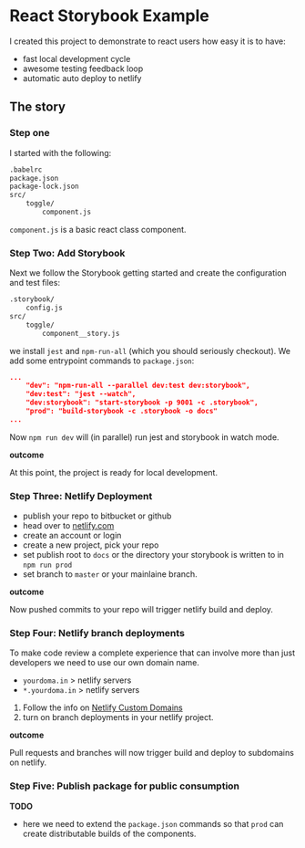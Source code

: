 # React Storybook Example

I created this project to demonstrate to react users how easy it is to have:

- fast local development cycle
- awesome testing feedback loop
- automatic auto deploy to netlify

## The story


### Step one

I started with the following:

```sh
.babelrc
package.json
package-lock.json
src/
    toggle/
        component.js
```

`component.js` is a basic react class component.

### Step Two: Add Storybook

Next we follow the Storybook getting started and create the configuration and test files:

```sh
.storybook/
    config.js
src/
    toggle/
        component__story.js
```

we install `jest` and `npm-run-all` (which you should seriously checkout).
We add some entrypoint commands to `package.json`:

```json
...
    "dev": "npm-run-all --parallel dev:test dev:storybook",
    "dev:test": "jest --watch",
    "dev:storybook": "start-storybook -p 9001 -c .storybook",
    "prod": "build-storybook -c .storybook -o docs"
...
```

Now `npm run dev` will (in parallel) run jest and storybook in watch mode.

__outcome__

At this point, the project is ready for local development.

### Step Three: Netlify Deployment

- publish your repo to bitbucket or github
- head over to [netlify.com](netlify.com)
- create an account or login
- create a new project, pick your repo
- set publish root to `docs` or the directory your storybook is written to in `npm run prod`
- set branch to `master` or your mainlaine branch.

__outcome__

Now pushed commits to your repo will trigger netlify build and deploy.

### Step Four: Netlify branch deployments

To make code review a complete experience that can involve more than just developers we need to use our own domain name.

- `yourdoma.in` > netlify servers
- `*.yourdoma.in` > netlify servers

1. Follow the info on [Netlify Custom Domains](https://www.netlify.com/docs/custom-domains/)
2. turn on branch deployments in your netlify project.

__outcome__

Pull requests and branches will now trigger build and deploy to subdomains on netlify.

### Step Five: Publish package for public consumption

__TODO__

- here we need to extend the `package.json` commands so that `prod` can create distributable builds of the components.
